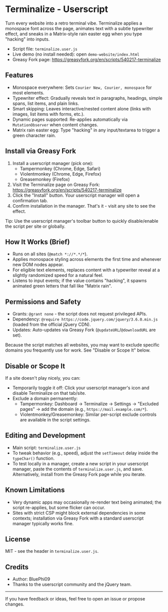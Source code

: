 # Terminalize - Userscript

Turn every website into a retro terminal vibe. Terminalize applies a monospace font across the page, animates text with a subtle typewriter effect, and sneaks in a Matrix-style rain easter egg when you type "hacking" into inputs.

- Script file: `terminalize.user.js`
- Live demo (no install needed): open `demo-website/index.html`
- Greasy Fork page: https://greasyfork.org/en/scripts/540217-terminalize

## Features

- Monospace everywhere: Sets `Courier New, Courier, monospace` for most elements.
- Typewriter effect: Gradually reveals text in paragraphs, headings, simple spans, list items, and plain links.
- Smart skipping: Leaves interactive/nested content alone (links with images, list items with forms, etc.).
- Dynamic pages supported: Re-applies automatically via `MutationObserver` when content changes.
- Matrix rain easter egg: Type "hacking" in any input/textarea to trigger a green character rain.

## Install via Greasy Fork

1. Install a userscript manager (pick one):
   - Tampermonkey (Chrome, Edge, Safari)
   - Violentmonkey (Chrome, Edge, Firefox)
   - Greasemonkey (Firefox)
2. Visit the Terminalize page on Greasy Fork: https://greasyfork.org/en/scripts/540217-terminalize
3. Click the "Install" button. Your userscript manager will open a confirmation tab.
4. Confirm installation in the manager. That's it - visit any site to see the effect.

Tip: Use the userscript manager's toolbar button to quickly disable/enable the script per site or globally.

## How It Works (Brief)

- Runs on all sites (`@match *://*.*/*`).
- Applies monospace styling across elements the first time and whenever new DOM nodes appear.
- For eligible text elements, replaces content with a typewriter reveal at a slightly randomized speed for a natural feel.
- Listens to input events; if the value contains "hacking", it spawns animated green letters that fall like "Matrix rain".

## Permissions and Safety

- Grants: `@grant none` - the script does not request privileged APIs.
- Dependency: `@require https://code.jquery.com/jquery/3.6.0.min.js` (loaded from the official jQuery CDN).
- Updates: Auto-updates via Greasy Fork (`@updateURL`/`@downloadURL` are set).

Because the script matches all websites, you may want to exclude specific domains you frequently use for work. See "Disable or Scope It" below.

## Disable or Scope It

If a site doesn't play nicely, you can:

- Temporarily toggle it off: Click your userscript manager's icon and disable Terminalize on that tab/site.
- Exclude a domain permanently:
  - Tampermonkey: Dashboard → Terminalize → Settings → "Excluded pages" → add the domain (e.g., `https://mail.example.com/*`).
  - Violentmonkey/Greasemonkey: Similar per-script exclude controls are available in the script settings.

## Editing and Development

- Main script: `terminalize.user.js`
- To tweak behavior (e.g., speed), adjust the `setTimeout` delay inside the `typeChar()` function.
- To test locally in a manager, create a new script in your userscript manager, paste the contents of `terminalize.user.js`, and save. Alternatively, install from the Greasy Fork page while you iterate.

## Known Limitations

- Very dynamic apps may occasionally re-render text being animated; the script re-applies, but some flicker can occur.
- Sites with strict CSP might block external dependencies in some contexts; installation via Greasy Fork with a standard userscript manager typically works fine.

## License

MIT - see the header in `terminalize.user.js`.

## Credits

- Author: BluePhi09
- Thanks to the userscript community and the jQuery team.

---
If you have feedback or ideas, feel free to open an issue or propose changes.
